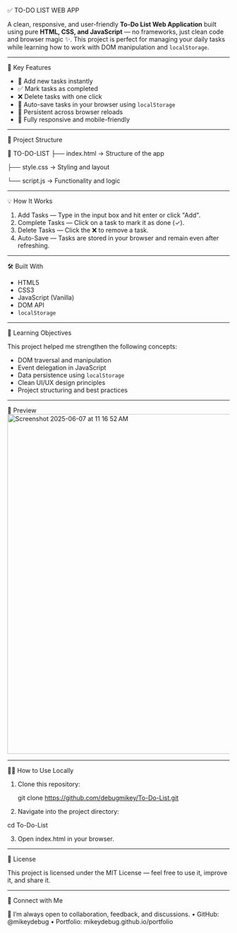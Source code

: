  ✅ TO-DO LIST WEB APP

A clean, responsive, and user-friendly **To-Do List Web Application** built using pure **HTML, CSS, and JavaScript** — no frameworks, just clean code and browser magic ✨. This project is perfect for managing your daily tasks while learning how to work with DOM manipulation and `localStorage`.

---

 📌 Key Features

- 📝 Add new tasks instantly
- ✅ Mark tasks as completed
- ❌ Delete tasks with one click
- 💾 Auto-save tasks in your browser using `localStorage`
- 🔁 Persistent across browser reloads
- 📱 Fully responsive and mobile-friendly

---

 📂 Project Structure

📁 TO-DO-LIST
├── index.html        → Structure of the app

├── style.css         → Styling and layout

└── script.js         → Functionality and logic

---

 💡 How It Works

1. Add Tasks — Type in the input box and hit enter or click "Add".
2. Complete Tasks — Click on a task to mark it as done (✓).
3. Delete Tasks — Click the ❌ to remove a task.
4. Auto-Save — Tasks are stored in your browser and remain even after refreshing.

---

 🛠️ Built With

- HTML5  
- CSS3  
- JavaScript (Vanilla)  
- DOM API  
- `localStorage`

---

🎯 Learning Objectives

This project helped me strengthen the following concepts:

- DOM traversal and manipulation
- Event delegation in JavaScript
- Data persistence using `localStorage`
- Clean UI/UX design principles
- Project structuring and best practices

---

 📸 Preview
<img width="771" alt="Screenshot 2025-06-07 at 11 16 52 AM" src="https://github.com/user-attachments/assets/2c84087d-e4f6-45fa-a944-eae8c5e42e20" />

---

 🧑‍💻 How to Use Locally

1. Clone this repository:
   
   git clone https://github.com/debugmikey/To-Do-List.git


2. Navigate into the project directory:

  cd To-Do-List
  
3.	Open index.html in your browser.

---

🪪 License

This project is licensed under the MIT License — feel free to use it, improve it, and share it.

---

🙌 Connect with Me

👋 I’m always open to collaboration, feedback, and discussions.
	•	GitHub: @mikeydebug
	•	Portfolio: mikeydebug.github.io/portfolio

